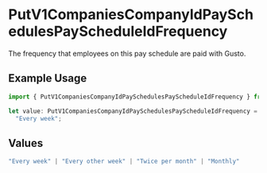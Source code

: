 # PutV1CompaniesCompanyIdPaySchedulesPayScheduleIdFrequency

The frequency that employees on this pay schedule are paid with Gusto.

## Example Usage

```typescript
import { PutV1CompaniesCompanyIdPaySchedulesPayScheduleIdFrequency } from "openapi/models/operations";

let value: PutV1CompaniesCompanyIdPaySchedulesPayScheduleIdFrequency =
  "Every week";
```

## Values

```typescript
"Every week" | "Every other week" | "Twice per month" | "Monthly"
```